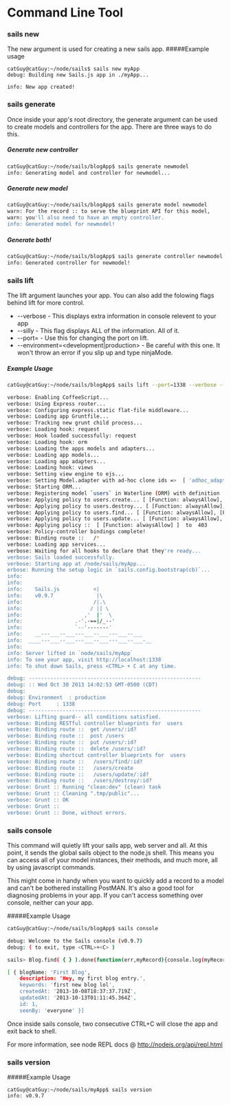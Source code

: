 Command Line Tool
=====================

### sails new
The new argument is used for creating a new sails app.
#####Example usage
````
catGuy@catGuy:~/node/sails$ sails new myApp
debug: Building new Sails.js app in ./myApp...

info: New app created!
````

### sails generate
Once inside your app's root directory, the generate argument can be used to create models and controllers for the app.  There are three ways to do this.
##### Generate new controller
```sh
catGuy@catGuy:~/node/sails/blogApp$ sails generate newmodel
info: Generating model and controller for newmodel...
```
##### Generate new model
```sh
catGuy@catGuy:~/node/sails/blogApp$ sails generate model newmodel
warn: For the record :: to serve the blueprint API for this model,
warn: you'll also need to have an empty controller.
info: Generated model for newmodel!

```
##### Generate both!
```sh
catGuy@catGuy:~/node/sails/blogApp$ sails generate controller newmodel
info: Generated controller for newmodel!
```


### sails lift
The lift argument launches your app.  You can also add the folowing flags behind lift for more control.

- \-\-verbose - This displays extra information in console relevent to your app
- \-\-silly - This flag displays ALL of the information.  All of it.
- \-\-port=<integer> - Use this for changing the port on lift.
- \-\-environment=<development|production> - Be careful with this one.  It won't throw an error if you slip up and type ninjaMode.  

##### Example Usage

```sh
catGuy@catGuy:~/node/sails/blogApp$ sails lift --port=1338 --verbose --environment=production

verbose: Enabling CoffeeScript...
verbose: Using Express router...
verbose: Configuring express.static flat-file middleware...
verbose: Loading app Gruntfile...
verbose: Tracking new grunt child process...
verbose: Loading hook: request
verbose: Hook loaded successfully: request
verbose: Loading hook: orm
verbose: Loading the apps models and adapters...
verbose: Loading app models...
verbose: Loading app adapters...
verbose: Loading hook: views
verbose: Setting view engine to ejs...
verbose: Setting Model.adapter with ad-hoc clone ids =>  [ 'adhoc_adapter_0' ]
verbose: Starting ORM...
verbose: Registering model `users` in Waterline (ORM) with definition :: 
verbose: Applying policy to users.create... [ [Function: alwaysAllow], [Function: create] ]
verbose: Applying policy to users.destroy... [ [Function: alwaysAllow], [Function: destroy] ]
verbose: Applying policy to users.find... [ [Function: alwaysAllow], [Function: find] ]
verbose: Applying policy to users.update... [ [Function: alwaysAllow], [Function: update] ]
verbose: Applying policy ::  [ [Function: alwaysAllow] ]  to  403
verbose: Policy-controller bindings complete!
verbose: Binding route ::   /*
verbose: Loading app services...
verbose: Waiting for all hooks to declare that they're ready...
verbose: Sails loaded successfully.
verbose: Starting app at /node/sails/myApp...
erbose: Running the setup logic in `sails.config.bootstrap(cb)`...
info: 
info: 
info:    Sails.js           <|
info:    v0.9.7              |\
info:                       /|.\
info:                      / || \
info:                    ,'  |'  \
info:                 .-'.-==|/_--'
info:                 `--'-------' 
info:    __---___--___---___--___---___--___
info:  ____---___--___---___--___---___--___-__
info: 
info: Server lifted in `node/sails/myApp`
info: To see your app, visit http://localhost:1338
info: To shut down Sails, press <CTRL> + C at any time.

debug: --------------------------------------------------------
debug: :: Wed Oct 30 2013 14:02:53 GMT-0500 (CDT)
debug: 
debug: Environment	: production
debug: Port		: 1338
debug: --------------------------------------------------------
verbose: Lifting guard-- all conditions satisfied.
verbose: Binding RESTful controller blueprints for  users
verbose: Binding route ::  get /users/:id?
verbose: Binding route ::  post /users
verbose: Binding route ::  put /users/:id?
verbose: Binding route ::  delete /users/:id?
verbose: Binding shortcut controller blueprints for  users
verbose: Binding route ::   /users/find/:id?
verbose: Binding route ::   /users/create
verbose: Binding route ::   /users/update/:id?
verbose: Binding route ::   /users/destroy/:id?
verbose: Grunt :: Running "clean:dev" (clean) task
verbose: Grunt :: Cleaning ".tmp/public"...
verbose: Grunt :: OK
verbose: Grunt :: 
verbose: Grunt :: Done, without errors.

```


### sails console
This command will quietly lift your sails app, web server and all.  At this point, it sends the <link>global sails object</link> to the node.js shell.  This means you can access all of your model instances, their methods, and much more, all by using javascript commands.

This might come in handy when you want to quickly add a record to a model and can't be bothered installing PostMAN.  It's also a good tool for diagnosing problems in your app.  If you can't access something over console, neither can your app.  

#####Example Usage
```sh
catGuy@catGuy:~/node/sails/blogApp$ sails console

debug: Welcome to the Sails console (v0.9.7)
debug: ( to exit, type <CTRL>+<C> )

sails> Blog.find( { } ).done(function(err,myRecord){console.log(myRecord)});

[ { blogName: 'First Blog',
    description: 'Hey, my first blog entry.',
    keywords: 'first new blog lol',
    createdAt: '2013-10-08T18:37:37.719Z',
    updatedAt: '2013-10-13T01:11:45.364Z',
    id: 1,
    seenBy: 'everyone' }]
```

Once inside sails console, two consecutive CTRL+C will close the app and exit back to shell.

For more information, see node REPL docs @ http://nodejs.org/api/repl.html


### sails version
#####Example Usage
````
catGuy@catGuy:~/node/sails/myApp$ sails version
info: v0.9.7
````
